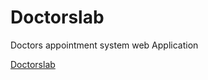 # Doctorslab
Doctors appointment system web Application

[Doctorslab](https://doctors-appointment-system.herokuapp.com/)

